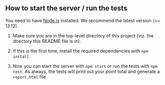 

## How to start the server / run the tests

You need to have [Node.js](https://nodejs.org) installed. We recommend the latest version (>= 13.12).

1. Make sure you are in the top-level directory of this project (viz. the directory this README file is in).

2. If this is the first time, install the required dependencies with `npm install`.

3. Now you can start the server with `npm start` or run the tests with `npm test`. As always, the tests will print out your point total and generate a `report.html` file.

[api_docs]: ./api.md
[met_api]: https://metmuseum.github.io
[bling]: https://web-engineering.big.tuwien.ac.at/s20/bling
[nanoid]: https://www.npmjs.com/package/nanoid
